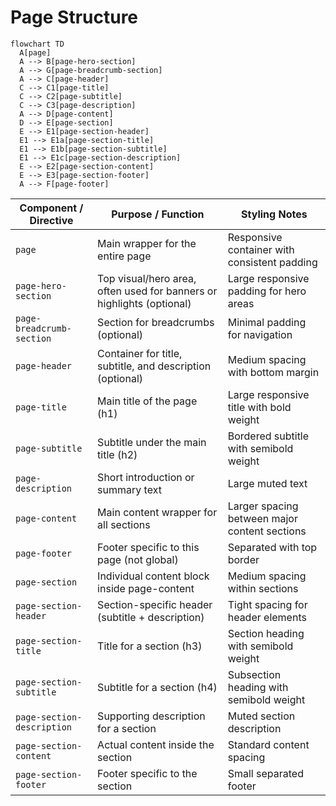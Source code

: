# Page Structure

```mermaid
flowchart TD
  A[page]
  A --> B[page-hero-section]
  A --> G[page-breadcrumb-section]
  A --> C[page-header]
  C --> C1[page-title]
  C --> C2[page-subtitle]
  C --> C3[page-description]
  A --> D[page-content]
  D --> E[page-section]
  E --> E1[page-section-header]
  E1 --> E1a[page-section-title]
  E1 --> E1b[page-section-subtitle]
  E1 --> E1c[page-section-description]
  E --> E2[page-section-content]
  E --> E3[page-section-footer]
  A --> F[page-footer]
```

| Component / Directive      | Purpose / Function                                                    | Styling Notes                                 |
| -------------------------- | --------------------------------------------------------------------- | --------------------------------------------- |
| `page`                     | Main wrapper for the entire page                                      | Responsive container with consistent padding  |
| `page-hero-section`        | Top visual/hero area, often used for banners or highlights (optional) | Large responsive padding for hero areas       |
| `page-breadcrumb-section`  | Section for breadcrumbs (optional)                                    | Minimal padding for navigation                |
| `page-header`              | Container for title, subtitle, and description (optional)             | Medium spacing with bottom margin             |
| `page-title`               | Main title of the page (h1)                                           | Large responsive title with bold weight       |
| `page-subtitle`            | Subtitle under the main title (h2)                                    | Bordered subtitle with semibold weight        |
| `page-description`         | Short introduction or summary text                                    | Large muted text                              |
| `page-content`             | Main content wrapper for all sections                                 | Larger spacing between major content sections |
| `page-footer`              | Footer specific to this page (not global)                             | Separated with top border                     |
| `page-section`             | Individual content block inside page-content                          | Medium spacing within sections                |
| `page-section-header`      | Section-specific header (subtitle + description)                      | Tight spacing for header elements             |
| `page-section-title`       | Title for a section (h3)                                              | Section heading with semibold weight          |
| `page-section-subtitle`    | Subtitle for a section (h4)                                           | Subsection heading with semibold weight       |
| `page-section-description` | Supporting description for a section                                  | Muted section description                     |
| `page-section-content`     | Actual content inside the section                                     | Standard content spacing                      |
| `page-section-footer`      | Footer specific to the section                                        | Small separated footer                        |
